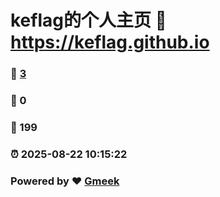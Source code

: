 # keflag的个人主页 :link: https://keflag.github.io 
### :page_facing_up: [3](https://keflag.github.io/tag.html) 
### :speech_balloon: 0 
### :hibiscus: 199 
### :alarm_clock: 2025-08-22 10:15:22 
### Powered by :heart: [Gmeek](https://github.com/Meekdai/Gmeek)
